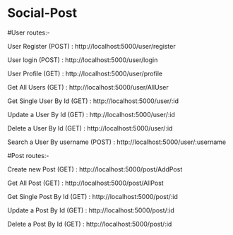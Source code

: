 # Social-Post

#User routes:-

User Register (POST)             : http://localhost:5000/user/register

User login (POST)                : http://localhost:5000/user/login

User Profile (GET)               : http://localhost:5000/user/profile

Get All Users (GET)              : http://localhost:5000/user/AllUser

Get Single User By Id (GET)      : http://localhost:5000/user/:id

Update a User By Id (GET)        : http://localhost:5000/user/:id

Delete a User By Id (GET)        : http://localhost:5000/user/:id

Search a User By username (POST) : http://localhost:5000/user/:username

#Post routes:-

Create new Post (GET)            : http://localhost:5000/post/AddPost

Get All Post (GET)               : http://localhost:5000/post/AllPost

Get Single Post By Id (GET)      : http://localhost:5000/post/:id

Update a Post By Id (GET)        : http://localhost:5000/post/:id

Delete a Post By Id (GET)        : http://localhost:5000/post/:id
